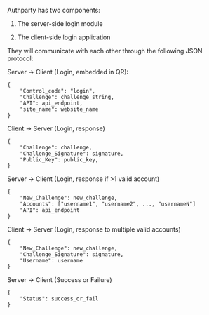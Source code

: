 Authparty has two components: 

1. The server-side login module

2. The client-side login application

They will communicate with each other through the following JSON protocol:

Server -> Client (Login, embedded in QR):

	{
	    "Control_code": "login",
	    "Challenge": challenge_string,
	    "API": api_endpoint,
	    "site_name": website_name
	}

Client -> Server (Login, response)

	{
	    "Challenge": challenge,
	    "Challenge_Signature": signature,
	    "Public_Key": public_key,
	}

Server -> Client (Login, response if >1 valid account)

	{
	    "New_Challenge": new_challenge,
	    "Accounts": ["username1", "username2", ..., "usernameN"]
	    "API": api_endpoint
	}

Client -> Server (Login, response to multiple valid accounts)

	
	{
	    "New_Challenge": new_challenge,
	    "Challenge_Signature": signature,
	    "Username": username
	}

Server -> Client (Success or Failure)

	{
	    "Status": success_or_fail
	}
